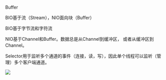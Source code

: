 Buffer



BIO基于流（Stream），NIO面向块（Buffer）





BIO基于字节流和字符流

NIO基于Channel和Buffer。数据总是从Channel到缓冲区， 或者从缓冲区到Channel。

Selector用于监听多个通道的事件（连接，读，写），因此单个线程可以监听（管理）多个客户端通道。





![](https://cdn.jsdelivr.net/gh/fanshanhong/note-image/nio_buffer.png)